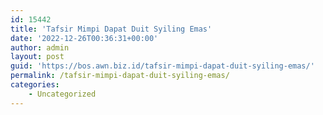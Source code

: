 ```yaml
---
id: 15442
title: 'Tafsir Mimpi Dapat Duit Syiling Emas'
date: '2022-12-26T00:36:31+00:00'
author: admin
layout: post
guid: 'https://bos.awn.biz.id/tafsir-mimpi-dapat-duit-syiling-emas/'
permalink: /tafsir-mimpi-dapat-duit-syiling-emas/
categories:
    - Uncategorized
---
```


